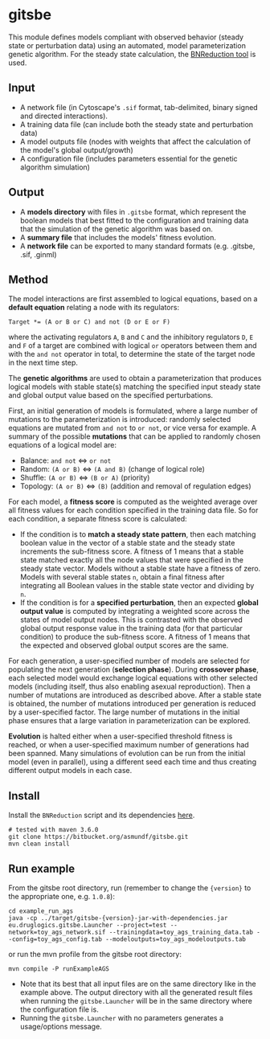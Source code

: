 # gitsbe

This module defines models compliant with observed behavior (steady state or
perturbation data) using an automated, model parameterization genetic algorithm. 
For the steady state calculation, the [BNReduction tool](https://github.com/alanavc/BNReduction) 
is used.

## Input

- A network file (in Cytoscape's `.sif` format, tab-delimited, binary signed and 
directed interactions).
- A training data file (can include both the steady state and perturbation data)
- A model outputs file (nodes with weights that affect the calculation of the 
model's global output/growth)
- A configuration file (includes parameters essential for the genetic algorithm 
simulation)

## Output

- A **models directory** with files in `.gitsbe` format, which represent the 
boolean models that best fitted to the configuration and training data that the 
simulation of the genetic algorithm was based on.
- A **summary file** that includes the models' fitness evolution.
- A **network file** can be exported to many standard formats 
(e.g. .gitsbe, .sif, .ginml)

## Method

The model interactions are first assembled to logical equations, based on a 
**default equation** relating a node with its regulators:

`Target *= (A or B or C) and not (D or E or F)`

where the activating regulators `A`, `B` and `C` and the inhibitory regulators 
`D`, `E` and `F` of a target are combined with logical `or` operators between 
them and with the `and not` operator in total, to determine the state of the 
target node in the next time step.

The **genetic algorithms** are used to obtain a parameterization that produces 
logical models with stable state(s) matching the specified input steady state
and global output value based on the specified perturbations.

First, an initial generation of models is formulated, where a large number of 
mutations to the parameterization is introduced: randomly selected equations 
are mutated from `and not` to `or not`, or vice versa for example. A summary of
the possible **mutations** that can be applied to randomly chosen equations of 
a logical model are:

- Balance: `and not` <=> `or not` 
- Random: `(A or B)` <=> `(A and B)` (change of logical role)
- Shuffle: `(A or B)` <=> `(B or A)` (priority)
- Topology: `(A or B)` <=> `(B)` (addition and removal of regulation edges)

For each model, a **fitness score** is computed as the weighted average 
over all fitness values for each condition specified in the training data file.
So for each condition, a separate fitness score is calculated:

- If the condition is to **match a steady state pattern**, then each matching 
boolean value in the vector of a stable state and the steady state increments 
the sub-fitness score. A fitness of 1 means that a stable state matched exactly 
all the node values that were specified in the steady state vector. Models 
without a stable state have a fitness of zero. Models with several stable states 
`n`, obtain a final fitness after integrating all Boolean values in the stable 
state vector and dividing by `n`. 
- If the condition is for a **specified perturbation**, then an expected 
**global output value** is computed by integrating a weighted score across the 
states of model output nodes. This is contrasted with the observed global output 
response value in the training data (for that particular condition) to produce 
the sub-fitness score. A fitness of 1 means that the expected and observed 
global output scores are the same.

For each generation, a user-specified number of models are selected for 
populating the next generation (**selection phase**). During **crossover phase**,
each selected model would exchange logical equations with other selected models 
(including itself, thus also enabling asexual reproduction). Then a number of 
mutations are introduced as described above. After a stable state is obtained, 
the number of mutations introduced per generation is reduced by a user-specified 
factor. The large number of mutations in the initial phase ensures that a large 
variation in parameterization can be explored.

**Evolution** is halted either when a user-specified threshold fitness is reached, 
or when a user-specified maximum number of generations had been spanned. Many
simulations of evolution can be run from the initial model (even in parallel), 
using a different seed each time and thus creating different output models in 
each case.

## Install

Install the `BNReduction` script and its dependencies [here](https://bitbucket.org/asmundf/druglogics_dep/src/develop/).

```
# tested with maven 3.6.0
git clone https://bitbucket.org/asmundf/gitsbe.git
mvn clean install
```

## Run example

From the gitsbe root directory, run (remember to change the `{version}` to the 
appropriate one, e.g. `1.0.8`):

```
cd example_run_ags
java -cp ../target/gitsbe-{version}-jar-with-dependencies.jar eu.druglogics.gitsbe.Launcher --project=test --network=toy_ags_network.sif --trainingdata=toy_ags_training_data.tab --config=toy_ags_config.tab --modeloutputs=toy_ags_modeloutputs.tab
```

or run the mvn profile from the gitsbe root directory:
```
mvn compile -P runExampleAGS
```

- Note that its best that all input files are on the same directory like in the 
example above. The output directory with all the generated result files when 
running the `gitsbe.Launcher` will be in the same directory where the 
configuration file is.
- Running the `gitsbe.Launcher` with no parameters generates a usage/options 
message.
